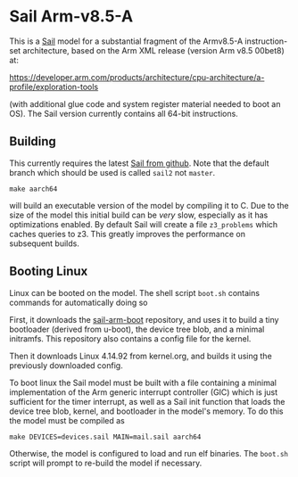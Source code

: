 # Sail Arm-v8.5-A

This is a [Sail](https://www.cl.cam.ac.uk/~pes20/sail/) model for a substantial fragment of the Armv8.5-A
instruction-set architecture, based on the Arm XML release (version Arm v8.5 00bet8) at:

https://developer.arm.com/products/architecture/cpu-architecture/a-profile/exploration-tools

(with additional glue code and system register material needed to boot
an OS). The Sail version currently contains all 64-bit instructions.

## Building

This currently requires the latest [Sail from github](https://github.com/rems-project/sail). Note that the default branch which should be used is called `sail2` not `master`.

```
make aarch64
```

will build an executable version of the model by compiling it to C. Due to the size of the model this initial build can be *very* slow, especially as it has optimizations enabled. By default Sail will create a file `z3_problems` which caches queries to z3. This greatly improves the performance on subsequent builds.

## Booting Linux

Linux can be booted on the model. The shell script `boot.sh` contains
commands for automatically doing so

First, it downloads the
[sail-arm-boot](https://github.com/Alasdair/sail-arm-boot) repository,
and uses it to build a tiny bootloader (derived from u-boot), the
device tree blob, and a minimal initramfs. This repository also
contains a config file for the kernel.

Then it downloads Linux 4.14.92 from kernel.org, and builds it using
the previously downloaded config.

To boot linux the Sail model must be built with a file containing a
minimal implementation of the Arm generic interrupt controller (GIC)
which is just sufficient for the timer interrupt, as well as a Sail
init function that loads the device tree blob, kernel, and bootloader
in the model's memory. To do this the model must be compiled as

```
make DEVICES=devices.sail MAIN=mail.sail aarch64
```

Otherwise, the model is configured to load and run elf binaries. The
`boot.sh` script will prompt to re-build the model if necessary.
